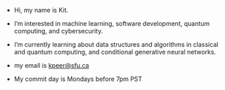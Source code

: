 -  Hi, my name is Kit.
-  I’m interested in machine learning, software development, quantum computing, and cybersecurity.
-  I’m currently learning about data structures and algorithms in classical and quantum computing, and conditional generative neural networks.
-  my email is kpeer@sfu.ca


-  My commit day is Mondays before 7pm PST
